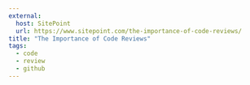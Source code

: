 ```yaml
---
external:
  host: SitePoint
  url: https://www.sitepoint.com/the-importance-of-code-reviews/
title: "The Importance of Code Reviews"
tags: 
  - code
  - review
  - github
---
```

